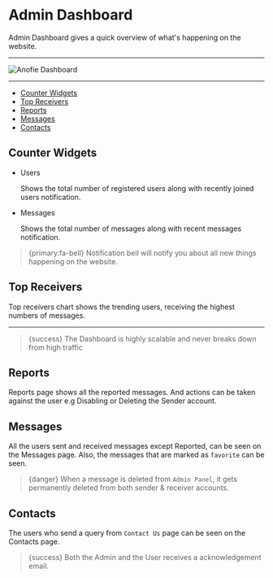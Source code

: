 # Admin Dashboard

Admin Dashboard gives a quick overview of what's happening on the website.

---

![Anofie Dashboard](https://anofie-docs.classiebit.com/images/dashboard.jpg "Anofie Dashboard")

---

- [Counter Widgets](#Counter-Widgets)
- [Top Receivers](#Top-Receivers)
- [Reports](#Reports)
- [Messages](#Messages)
- [Contacts](#Contacts)


<a name="Counter-Widgets"></a>
## Counter Widgets

- Users

    Shows the total number of registered users along with recently joined users notification.


- Messages

    Shows the total number of messages along with recent messages notification.
    

> {primary.fa-bell} Notification bell will notify you about all new things happening on the website.


<a name="Top-Receivers"></a>
## Top Receivers

Top receivers chart shows the trending users, receiving the highest numbers of messages.

---

>{success} The Dashboard is highly scalable and never breaks down from high traffic



<a name="Reports"></a>
## Reports

Reports page shows all the reported messages. And actions can be taken against the user e.g Disabling or Deleting the Sender account.



<a name="Messages"></a>
## Messages

All the users sent and received messages except Reported, can be seen on the Messages page. Also, the messages that are marked as `favorite` <larecipe-badge type="danger" circle icon="fa fa-heart"></larecipe-badge> can be seen. 

>{danger} When a message is deleted from `Admin Panel`, it gets permanently deleted from both sender & receiver accounts.


<a name="Contacts"></a>
## Contacts

The users who send a query from `Contact Us` page can be seen on the Contacts page. 

>{success} Both the Admin and the User receives a acknowledgement email.